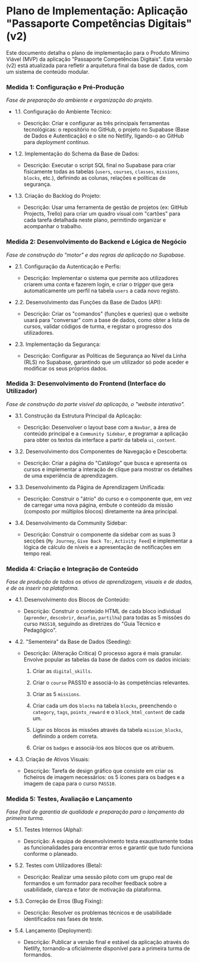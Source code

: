 Plano de Implementação: Aplicação "Passaporte Competências Digitais" (v2)
=========================================================================

Este documento detalha o plano de implementação para o Produto Mínimo Viável (MVP) da aplicação "Passaporte Competências Digitais". Esta versão (v2) está atualizada para refletir a arquitetura final da base de dados, com um sistema de conteúdo modular.

### Medida 1: Configuração e Pré-Produção

*Fase de preparação do ambiente e organização do projeto.*

-   1.1. Configuração do Ambiente Técnico:

    -   Descrição: Criar e configurar as três principais ferramentas tecnológicas: o repositório no GitHub, o projeto no Supabase (Base de Dados e Autenticação) e o site no Netlify, ligando-o ao GitHub para *deployment* contínuo.

-   1.2. Implementação do Schema da Base de Dados:

    -   Descrição: Executar o script SQL final no Supabase para criar fisicamente todas as tabelas (`users`, `courses`, `classes`, `missions`, `blocks`, etc.), definindo as colunas, relações e políticas de segurança.

-   1.3. Criação do Backlog do Projeto:

    -   Descrição: Usar uma ferramenta de gestão de projetos (ex: GitHub Projects, Trello) para criar um quadro visual com "cartões" para cada tarefa detalhada neste plano, permitindo organizar e acompanhar o trabalho.

### Medida 2: Desenvolvimento do Backend e Lógica de Negócio

*Fase de construção do "motor" e das regras da aplicação no Supabase.*

-   2.1. Configuração da Autenticação e Perfis:

    -   Descrição: Implementar o sistema que permite aos utilizadores criarem uma conta e fazerem login, e criar o *trigger* que gera automaticamente um perfil na tabela `users` a cada novo registo.

-   2.2. Desenvolvimento das Funções da Base de Dados (API):

    -   Descrição: Criar os "comandos" (funções e queries) que o website usará para "conversar" com a base de dados, como obter a lista de cursos, validar códigos de turma, e registar o progresso dos utilizadores.

-   2.3. Implementação da Segurança:

    -   Descrição: Configurar as Políticas de Segurança ao Nível da Linha (RLS) no Supabase, garantindo que um utilizador só pode aceder e modificar os seus próprios dados.

### Medida 3: Desenvolvimento do Frontend (Interface do Utilizador)

*Fase de construção da parte visível da aplicação, o "website interativo".*

-   3.1. Construção da Estrutura Principal da Aplicação:

    -   Descrição: Desenvolver o layout base com a `Navbar`, a área de conteúdo principal e a `Community Sidebar`, e programar a aplicação para obter os textos da interface a partir da tabela `ui_content`.

-   3.2. Desenvolvimento dos Componentes de Navegação e Descoberta:

    -   Descrição: Criar a página do "Catálogo" que busca e apresenta os cursos e implementar a interação de clique para mostrar os detalhes de uma experiência de aprendizagem.

-   3.3. Desenvolvimento da Página de Aprendizagem Unificada:

    -   Descrição: Construir o "átrio" do curso e o componente que, em vez de carregar uma nova página, embute o conteúdo da missão (composto por múltiplos blocos) diretamente na área principal.

-   3.4. Desenvolvimento da Community Sidebar:

    -   Descrição: Construir o componente da sidebar com as suas 3 secções (`My Journey`, `Give Back To:`, `Activity Feed`) e implementar a lógica de cálculo de níveis e a apresentação de notificações em tempo real.

### Medida 4: Criação e Integração de Conteúdo

*Fase de produção de todos os ativos de aprendizagem, visuais e de dados, e de os inserir na plataforma.*

-   4.1. Desenvolvimento dos Blocos de Conteúdo:

    -   Descrição: Construir o conteúdo HTML de cada bloco individual (`aprender`, `descobrir`, `desafio`, `partilha`) para todas as 5 missões do curso `PASS10`, seguindo as diretrizes do "Guia Técnico e Pedagógico".

-   4.2. "Sementeira" da Base de Dados (Seeding):

    -   Descrição: (Alteração Crítica) O processo agora é mais granular. Envolve popular as tabelas da base de dados com os dados iniciais:

        1.  Criar as `digital_skills`.

        2.  Criar o `course` PASS10 e associá-lo às competências relevantes.

        3.  Criar as 5 `missions`.

        4.  Criar cada um dos `blocks` na tabela `blocks`, preenchendo o `category`, `tags`, `points_reward` e o `block_html_content` de cada um.

        5.  Ligar os blocos às missões através da tabela `mission_blocks`, definindo a ordem correta.

        6.  Criar os `badges` e associá-los aos blocos que os atribuem.

-   4.3. Criação de Ativos Visuais:

    -   Descrição: Tarefa de design gráfico que consiste em criar os ficheiros de imagem necessários: os 5 ícones para os badges e a imagem de capa para o curso `PASS10`.

### Medida 5: Testes, Avaliação e Lançamento

*Fase final de garantia de qualidade e preparação para o lançamento da primeira turma.*

-   5.1. Testes Internos (Alpha):

    -   Descrição: A equipa de desenvolvimento testa exaustivamente todas as funcionalidades para encontrar erros e garantir que tudo funciona conforme o planeado.

-   5.2. Testes com Utilizadores (Beta):

    -   Descrição: Realizar uma sessão piloto com um grupo real de formandos e um formador para recolher feedback sobre a usabilidade, clareza e fator de motivação da plataforma.

-   5.3. Correção de Erros (Bug Fixing):

    -   Descrição: Resolver os problemas técnicos e de usabilidade identificados nas fases de teste.

-   5.4. Lançamento (Deployment):

    -   Descrição: Publicar a versão final e estável da aplicação através do Netlify, tornando-a oficialmente disponível para a primeira turma de formandos.
